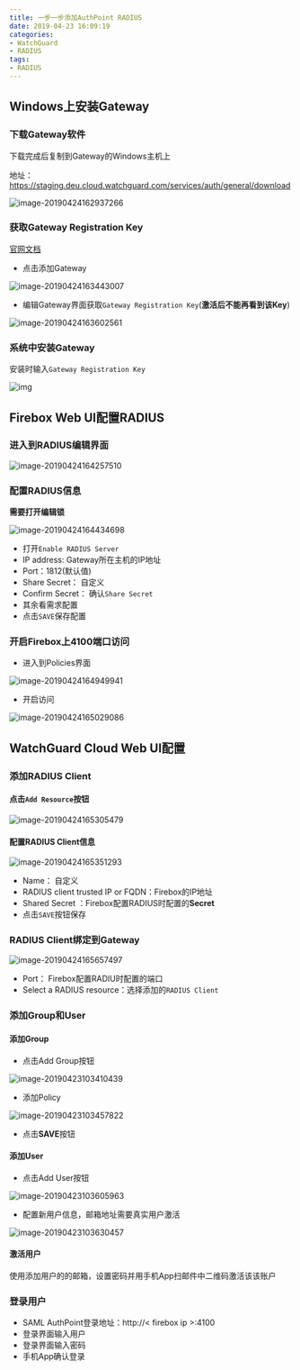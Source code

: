 ```yaml
---
title: 一步一步添加AuthPoint RADIUS
date: 2019-04-23 16:09:19
categories:
- WatchGuard
- RADIUS
tags:
- RADIUS
---
```


## Windows上安装Gateway

### 下载Gateway软件

下载完成后复制到Gateway的Windows主机上

地址： https://staging.deu.cloud.watchguard.com/services/auth/general/download

![image-20190424162937266](https://ws3.sinaimg.cn/large/006tNc79gy1g2dt0wdyx8j30yz09mt9n.jpg)

<!--more-->

### 获取Gateway Registration Key

[官网文档](https://www.watchguard.com/help/docs/help-center/en-US/Content/en-US/authpoint/gateway-registration-key.html)

- 点击添加Gateway

![image-20190424163443007](https://ws3.sinaimg.cn/large/006tNc79gy1g2dt5zgq6qj30fq07pjrp.jpg)

- 编辑Gateway界面获取`Gateway Registration Key`(**激活后不能再看到该Key**)

![image-20190424163602561](https://ws4.sinaimg.cn/large/006tNc79gy1g2dt7d4ibpj30xr0btgml.jpg)

### 系统中安装Gateway

安装时输入`Gateway Registration Key`

![img](https://ws4.sinaimg.cn/large/006tNc79gy1g2dtbyvz5pj30h408owfa.jpg)

## Firebox Web UI配置RADIUS

### 进入到RADIUS编辑界面

![image-20190424164257510](https://ws4.sinaimg.cn/large/006tNc79gy1g2dtek25d7j30n50ck3zl.jpg)

### 配置RADIUS信息

**需要打开编辑锁**

![image-20190424164434698](https://ws1.sinaimg.cn/large/006tNc79gy1g2dtg8gzt7j30rc0ezdgw.jpg)

- 打开`Enable RADIUS Server`
- IP address: Gateway所在主机的IP地址
- Port：1812(默认值)
- Share Secret： 自定义
- Confirm Secret： 确认`Share Secret`
- 其余看需求配置
- 点击`SAVE`保存配置

### 开启Firebox上4100端口访问

- 进入到Policies界面

![image-20190424164949941](https://ws3.sinaimg.cn/large/006tNc79gy1g2dtlpnagqj312509jgny.jpg)

- 开启访问

![image-20190424165029086](https://ws1.sinaimg.cn/large/006tNc79gy1g2dtmdwfobj315m0f0myd.jpg)

## WatchGuard Cloud Web UI配置

### 添加RADIUS Client

#### 点击`Add Resource`按钮

![image-20190424165305479](https://ws4.sinaimg.cn/large/006tNc79gy1g2dtp3riwkj30k10893z1.jpg)

#### 配置RADIUS Client信息

![image-20190424165351293](https://ws2.sinaimg.cn/large/006tNc79gy1g2dtpw995cj30q809v3yv.jpg)

- Name： 自定义
- RADIUS client trusted IP or FQDN：Firebox的IP地址
- Shared Secret ：Firebox配置RADIUS时配置的**Secret**
- 点击`SAVE`按钮保存

### RADIUS Client绑定到Gateway

![image-20190424165657497](https://ws3.sinaimg.cn/large/006tNc79gy1g2dtt4gf61j30q40bh0t5.jpg)

- Port： Firebox配置RADIU时配置的端口
- Select a RADIUS resource：选择添加的`RADIUS Client`

### 添加Group和User

#### 添加Group

- 点击Add Group按钮

![image-20190423103410439](https://ws2.sinaimg.cn/large/006tNc79gy1g2cd4izkdqj30h30c3js7.jpg)

- 添加Policy

![image-20190423103457822](https://ws1.sinaimg.cn/large/006tNc79gy1g2cd5cg9h5j30qg0ld0ts.jpg)

- 点击**SAVE**按钮

#### 添加User

- 点击Add User按钮

![image-20190423103605963](https://ws4.sinaimg.cn/large/006tNc79gy1g2cd6j3n4gj30iq0b6js6.jpg)

- 配置新用户信息，邮箱地址需要真实用户激活

![image-20190423103630457](https://ws4.sinaimg.cn/large/006tNc79gy1g2cd6yesy4j30q40hiwf5.jpg)

#### 激活用户

使用添加用户的的邮箱，设置密码并用手机App扫邮件中二维码激活该该账户

### 登录用户

- SAML AuthPoint登录地址：http://< firebox ip >:4100
- 登录界面输入用户
- 登录界面输入密码
- 手机App确认登录